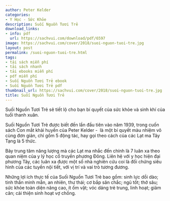 ```yaml
---
author: Peter Kelder
categories:
- Y Học - Sức Khỏe
description: Suối Nguồn Tươi Trẻ
download_links:
- info: pdf
  url: https://sachvui.com/download/pdf/6597
image: https://sachvui.com/cover/2018/suoi-nguon-tuoi-tre.jpg
layout: post
permalink: /suoi-nguon-tuoi-tre.html
tags:
- tải sách miễn phí
- tải sách nhanh
- tải ebooks miễn phí
- pdf miễn phí
- Suối Nguồn Tươi Trẻ ebook
- Suối Nguồn Tươi Trẻ pdf
thumbnail_url: https://sachvui.com/cover/2018/suoi-nguon-tuoi-tre.jpg
title: Suối Nguồn Tươi Trẻ
---
```


 <div class="item-desc text-justify"> <p>Suối Nguồn Tươi Trẻ sẽ tiết lộ cho bạn bí quyết của sức khỏe và sinh khí của tuổi thanh xuân.</p><p>Suối Nguồn Tươi Trẻ được biết đến lần đầu tiên vào năm 1939, trong cuốn sách Con mắt khải huyền của Peter Kelder -  là một bí quyết màu nhiệm vô cùng đơn giản, chỉ gồm 5 động tác, hay gọi theo cách của các Lạt ma Tây Tạng là 5 thức.</p><p>Bảy trung tâm năng lượng mà các Lạt ma nhắc đến chính là 7 luân xa theo quan niệm của y lý học cổ truyền phương Đông. Liên hệ với y học hiện đại phương Tây, các luân xa được một số nhà nghiên cứu coi là đối chứng siêu hình của các tuyến nội tiết, với vị trí và vai trò tương đương.</p><p>Những lợi ích thực tế của Suối Nguồn Tươi Trẻ bao gồm: sinh lực dồi dào; tinh thần minh mẫn, an nhiên, thư thái; cơ bắp săn chắc; ngủ tốt; thở sâu; sức khỏe toàn diện nâng cao, ít ốm vặt; vóc dáng trẻ trung, linh hoạt; giảm cân; cải thiện sinh hoạt vợ chồng.</p> </div>